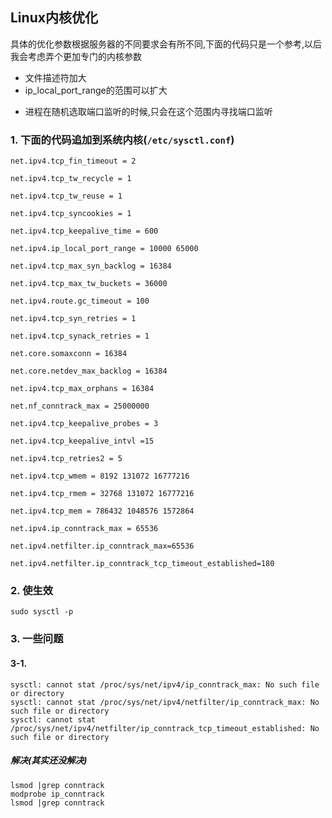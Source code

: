 ## Linux内核优化
具体的优化参数根据服务器的不同要求会有所不同,下面的代码只是一个参考,以后我会考虑弄个更加专门的内核参数
+ 文件描述符加大
+ ip_local_port_range的范围可以扩大
- 进程在随机选取端口监听的时候,只会在这个范围内寻找端口监听
### 1. 下面的代码追加到系统内核(`/etc/sysctl.conf`)
```
net.ipv4.tcp_fin_timeout = 2

net.ipv4.tcp_tw_recycle = 1

net.ipv4.tcp_tw_reuse = 1

net.ipv4.tcp_syncookies = 1

net.ipv4.tcp_keepalive_time = 600

net.ipv4.ip_local_port_range = 10000 65000

net.ipv4.tcp_max_syn_backlog = 16384

net.ipv4.tcp_max_tw_buckets = 36000

net.ipv4.route.gc_timeout = 100

net.ipv4.tcp_syn_retries = 1

net.ipv4.tcp_synack_retries = 1

net.core.somaxconn = 16384

net.core.netdev_max_backlog = 16384

net.ipv4.tcp_max_orphans = 16384

net.nf_conntrack_max = 25000000

net.ipv4.tcp_keepalive_probes = 3

net.ipv4.tcp_keepalive_intvl =15

net.ipv4.tcp_retries2 = 5

net.ipv4.tcp_wmem = 8192 131072 16777216

net.ipv4.tcp_rmem = 32768 131072 16777216

net.ipv4.tcp_mem = 786432 1048576 1572864

net.ipv4.ip_conntrack_max = 65536

net.ipv4.netfilter.ip_conntrack_max=65536

net.ipv4.netfilter.ip_conntrack_tcp_timeout_established=180

```
### 2. 使生效
```
sudo sysctl -p
```
### 3. 一些问题
#### 3-1.
```
sysctl: cannot stat /proc/sys/net/ipv4/ip_conntrack_max: No such file or directory
sysctl: cannot stat /proc/sys/net/ipv4/netfilter/ip_conntrack_max: No such file or directory
sysctl: cannot stat /proc/sys/net/ipv4/netfilter/ip_conntrack_tcp_timeout_established: No such file or directory
```
##### 解决(其实还没解决)
```
lsmod |grep conntrack
modprobe ip_conntrack
lsmod |grep conntrack
```
